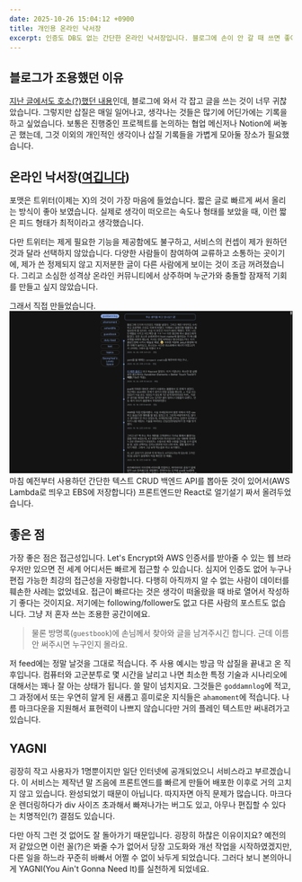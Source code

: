 ```yaml
---
date: 2025-10-26 15:04:12 +0900
title: 개인용 온라인 낙서장
excerpt: 인증도 DB도 없는 간단한 온라인 낙서장입니다. 블로그에 손이 안 갈 때 쓰면 좋아요.
---
```

## 블로그가 조용했던 이유
[지난 글에서도 호소(?)했던 내용](/writings/obsidian-for-github-blog)인데, 블로그에 와서 각 잡고 글을 쓰는 것이 너무 귀찮았습니다. 그렇지만 삽질은 매일 일어나고, 생각나는 것들은 많기에 어딘가에는 기록을 하고 싶었습니다. 보통은 진행중인 프로젝트를 논의하는 협업 메신저나 Notion에 써놓곤 했는데, 그것 이외의 개인적인 생각이나 삽질 기록들을 가볍게 모아둘 장소가 필요했습니다.

## 온라인 낙서장([여깁니다](https://feed.potados.com))
포맷은 트위터(이제는 X)의 것이 가장 마음에 들었습니다. 짧은 글로 빠르게 써서 올리는 방식이 좋아 보였습니다. 실제로 생각이 떠오르는 속도나 형태를 보았을 때, 이런 짧은 피드 형태가 최적이라고 생각했습니다.

다만 트위터는 제게 필요한 기능을 제공함에도 불구하고, 서비스의 컨셉이 제가 원하던 것과 달라 선택하지 않았습니다. 다양한 사람들이 참여하여 교류하고 소통하는 곳이기에, 제가 쓴 정제되지 않고 지저분한 글이 다른 사람에게 보이는 것이 조금 꺼려졌습니다. 그리고 소심한 성격상 온라인 커뮤니티에서 상주하며 누군가와 충돌할 잠재적 기회를 만들고 싶지 않았습니다.

그래서 직접 만들었습니다.
![](/assets/images/kTfZ9Lx.png)
마침 예전부터 사용하던 간단한 텍스트 CRUD 백엔드 API를 뽑아둔 것이 있어서(AWS Lambda로 띄우고 EBS에 저장합니다) 프론트엔드만 React로 얼기설기 짜서 올려두었습니다.

## 좋은 점
가장 좋은 점은 접근성입니다. Let's Encrypt와 AWS 인증서를 받아줄 수 있는 웹 브라우저만 있으면 전 세계 어디서든 빠르게 접근할 수 있습니다. 심지어 인증도 없어 누구나 편집 가능한 최강의 접근성을 자랑합니다. 다행히 아직까지 알 수 없는 사람이 데이터를 훼손한 사례는 없었네요.
접근이 빠르다는 것은 생각이 떠올랐을 때 바로 열어서 작성하기 좋다는 것이지요. 저기에는 following/follower도 없고 다른 사람의 포스트도 없습니다. 그냥 저 혼자 쓰는 조용한 공간이에요.
> 물론 방명록(`guestbook`)에 손님께서 찾아와 글을 남겨주시긴 합니다. 근데 이름 안 써주시면 누구인지 몰라요.

저 feed에는 정말 날것을 그대로 적습니다. 주 사용 예시는 방금 막 삽질을 끝내고 온 직후입니다. 컴퓨터와 고군분투로 몇 시간을 날리고 나면 최소한 특정 기술과 시나리오에 대해서는 꽤나 잘 아는 상태가 됩니다. 쓸 말이 넘치지요. 그것들은 `goddamnlog`에 적고, 그 과정에서 또는 우연히 알게 된 새롭고 흥미로운 지식들은 `ahamoment`에 적습니다. 나름 마크다운을 지원해서 표현력이 나쁘지 않습니다만 거의 플레인 텍스트만 써내려가고 있습니다.

## YAGNI
굉장히 작고 사용자가 1명뿐이지만 일단 인터넷에 공개되었으니 서비스라고 부르겠습니다. 이 서비스는 제작년 말 즈음에 프론트엔드를 빠르게 만들어 배포한 이후로 거의 고치지 않고 있습니다. 완성되었기 때문이 아닙니다. 따지자면 아직 문제가 많습니다. 마크다운 렌더링하다가 div 사이즈 초과해서 빠져나가는 버그도 있고, 아무나 편집할 수 있다는 치명적인(?) 결점도 있습니다.

다만 아직 그런 것 없어도 잘 돌아가기 때문입니다. 굉장히 하찮은 이유이지요? 예전의 저 같았으면 이런 꼴(?)은 봐줄 수가 없어서 당장 고도화와 개선 작업을 시작하였겠지만, 다른 일을 하느라 꾸준히 바빠서 어쩔 수 없이 놔두게 되었습니다. 그러다 보니 본의아니게 YAGNI(You Ain't Gonna Need It)를 실천하게 되었네요.
